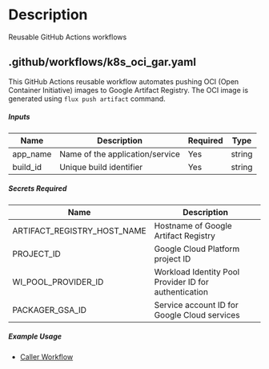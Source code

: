 
# Description

Reusable GitHub Actions workflows

## .github/workflows/k8s_oci_gar.yaml

This GitHub Actions reusable workflow automates pushing OCI (Open Container Initiative) images to Google Artifact Registry.
The OCI image is generated using `flux push artifact` command.

##### Inputs

| Name       | Description                               | Required | Type   |
|------------|-------------------------------------------|----------|--------|
| app_name   | Name of the application/service           | Yes      | string |
| build_id   | Unique build identifier                   | Yes      | string |

##### Secrets Required

| Name                        | Description                                           |
|-----------------------------|-------------------------------------------------------|
| ARTIFACT_REGISTRY_HOST_NAME | Hostname of Google Artifact Registry                  |
| PROJECT_ID                  | Google Cloud Platform project ID                      |
| WI_POOL_PROVIDER_ID         | Workload Identity Pool Provider ID for authentication |
| PACKAGER_GSA_ID             | Service account ID for Google Cloud services          |

##### Example Usage

- [Caller Workflow](https://github.com/andreistefanciprian/demo_slack_bot/blob/main/.github/workflows/call_push_oci_gar.yaml)
